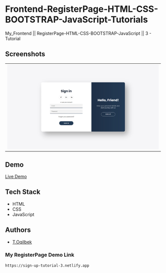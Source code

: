 # Frontend-RegisterPage-HTML-CSS-BOOTSTRAP-JavaScript-Tutorials
My_Frontend || RegisterPage-HTML-CSS-BOOTSTRAP-JavaScript || 3 - Tutorial

## Screenshots
<table>
    <tr>
        <td>
            <img src="./img/img1.jpg" alt="Frontend-RegisterPage-HTML-CSS-JavaScript-Tutorials">
        </td>
    </tr>
</table>

## Demo

[Live Demo](https://sign-up-tutorial-3.netlify.app)

## Tech Stack

- HTML
- CSS
- JavaScript

## Authors

- [T.Oqilbek](https://www.github.com/tolqinov-o)

### My RegisterPage Demo Link

```
https://sign-up-tutorial-3.netlify.app
```